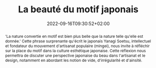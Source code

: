 ---
slug: beaute-du-motif-japonais
title: La beauté du motif japonais
tags: ['Japon', 'motif', 'kamon', 'Boulle']
layout: single
searchFilter: Event
publitype: presentation
subsection: lecture
jpphilo: true
researchpage: true
institution:
    heig: 1
    logo: cnam
    short: Cnam
    name: "Conservatoire national des Arts et Métiers"
    web: "https://www.cnam.fr/"
collaboration:
    partner1:
        logo: boulle
        short: 'École Boule'
        name: "École Boulle"
        web: "https://ecole-boulle.org/"
        heig: 2
    partner2:
        logo: cnam
        short: Cnam
        name: "Conservatoire national des Arts et Métiers"
        web: "https://www.cnam.fr/"
        heig: 1
chaire: true
date: 2022-09-16T09:30:52+02:00
reference: "Lévy, P. (2022). La beauté du motif japonais, presented at École Boulle, Paris, France. September 09th, 2022."
abstract: "'La nature convertie en motif est bien plus belle que la nature telle qu'elle est donnée.' Cette phrase surprenante qu'écrit le japonais Yanagi Soetsu, intellectuel et fondateur du mouvement d'artisanat populaire (mingei), nous invite à réfléchir sur la place du motif dans la culture esthétique japonaise. Cette réflexion nous permettra de discuter une perspective japonaise du beau dans l'artisanat et le design, notamment en abordant les notion de vide, d'irrégularité et d'ainsité."
frontphoto: "https://live.staticflickr.com/65535/52380628492_83188331f3_m.jpg"
---